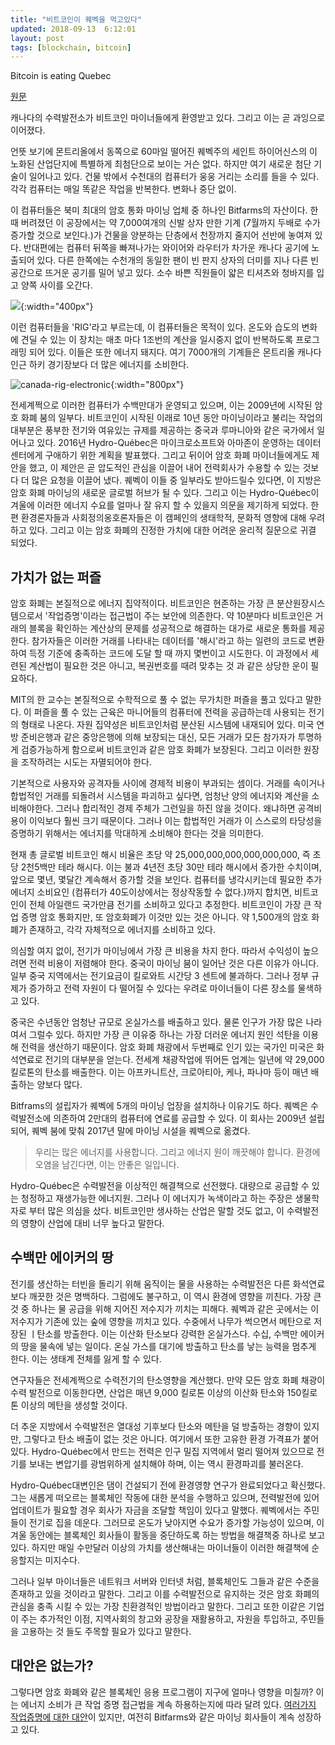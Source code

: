 ```yaml
---
title: "비트코인이 퀘벡을 먹고있다"
updated: 2018-09-13  6:12:01
layout: post
tags: [blockchain, bitcoin]
---
```


Bitcoin is eating Quebec

[원문](https://www.technologyreview.com/s/610786/bitcoin-is-eating-quebec/)

캐나다의 수력발전소가 비트코인 마이너들에게 환영받고 있다. 그리고 이는 곧 과잉으로 이어졌다.

언뜻 보기에 몬트리올에서 동쪽으로 60마일 떨어진 퀘벡주의 세인트 하이어신스의 이 노화된 산업단지에 특별하게 최첨단으로 보이는 거슨 없다. 하지만 여기 새로운 첨단 기술이 일어나고 있다. 건물 밖에서 수천대의 컴퓨터가 웅웅 거리는 소리를 들을 수 있다. 각각 컴퓨터는 매일 똑같은 작업을 반복한다. 변화나 중단 없이.

이 컴퓨터들은 북미 최대의 암호 통화 마이닝 업체 중 하나인 Bitfarms의 자산이다. 한 때 버려졌던 이 공장에서는 약 7,000여개의 신발 상자 만한 기계 (7월까지 두배로 수가 증가할 것으로 보인다.)가 건물을 양분하는 단층에서 천장까지 줄지어 선반에 놓여져 있다. 반대편에는 컴퓨터 뒤쪽을 빠져나가는 와이어와 라우터가 차가운 캐나다 공기에 노출되어 있다. 다른 한쪽에는 수천개의 동일한 팬이 빈 판지 상자의 더미를 지나 다른 빈 공간으로 뜨거운 공기를 밀어 넣고 있다. 소수 바쁜 직원들이 얇은 티셔츠와 청바지를 입고 양쪽 사이를 오간다. 

![](https://cdn.technologyreview.com/i/images/dscf7830.jpg?sw=1200&cx=0&cy=0&cw=2000&ch=2667){:width="400px"}

이런 컴퓨터들을 'RIG'라고 부르는데, 이 컴퓨터들은 목적이 있다. 온도와 습도의 변화에 견딜 수 있는 이 장치는 매초 마다 1조번의 계산을 일시중지 없이 반복하도록 프로그래밍 되어 있다. 이들은 또한 에너지 돼지다. 여기 7000개의 기계들은 몬트리올 캐나다 인근 하키 경기장보다 더 많은 에너지를 소비한다.

![canada-rig-electronic](/images/2018/09/canada-rig-electronic.png){:width="800px"}

전세계쩍으로 이러한 컴퓨터가 수백만대가 운영되고 있으며, 이는 2009년에 시작된 암호 화폐 붐의 일부다. 비트코인이 시작된 이래로 10년 동안 마이닝이라고 불리는 작업의 대부분은 풍부한 전기와 여유있는 규제를 제공하는 중국과 루마니아와 같은 국가에서 일어나고 있다. 2016년 Hydro-Québec은 마이크로소프트와 아마존이 운영하는 데이터 센터에게 구애하기 위한 계획을 발표했다. 그리고 뒤이어 암호 화폐 마이너들에게도 제안을 했고, 이 제안은 곧 압도적인 관심을 이끌어 내어 전력회사가 수용할 수 있는 것보다 더 많은 요청을 이끌어 냈다. 퀘벡이 이들 중 일부라도 받아드릴수 있다면, 이 지방은 암호 화폐 마이닝의 새로운 글로벌 허브가 될 수 있다. 그리고 이는 Hydro-Québec이 겨울에 이러한 에너지 수요를 얼마나 잘 유지 할 수 있을지 의문을 제기하게 되었다. 한편 환경론자들과 사회정의옹호론자들은 이 캠페인의 생태학적, 문화적 영향에 대해 우려하고 있다. 그리고 이는 암호 화폐의 진정한 가치에 대한 어려운 윤리적 질문으로 귀결 되었다.

## 가치가 없는 퍼즐

암호 화폐는 본질적으로 에너지 집약적이다. 비트코인은 현존하는 가장 큰 분산원장시스템으로서 '작업증명'이라는 접근법이 주는 보안에 의존한다. 약 10분마다 비트코인은 거래의 블록을 확인하는 계산상의 문제를 성공적으로 해결하는 대가로 새로운 통화를 제공한다. 참가자들은 이러한 거래를 나타내는 데이터를 '해시'라고 하는 일련의 코드로 변환하여 득정 기준에 충족하는 코드에 도달 할 때 까지 몇번이고 시도한다. 이 과정에서 세련된 계산법이 필요한 것은 아니고, 복권번호를 때려 맞추는 것 과 같은 상당한 운이 필요하다.

MIT의 한 교수는 본질적으로 수학적으로 풀 수 없는 무가치한 퍼즐을 풀고 있다고 말한다. 이 퍼즐을 풀 수 있는 근육은 마니어들의 컴퓨터에 전력을 공급하는데 사용되는 전기의 형태로 나온다. 자원 집약성은 비트코인처럼 분산된 시스템에 내재되어 있다. 미국 연방 준비은행과 같은 중앙은행에 의해 보장되는 대신, 모든 거래가 모든 참가자가 투명하게 검증가능하게 함으로써 비트코인과 같은 암호 화폐가 보장된다. 그리고 이러한 원장을 조작하려는 시도는 자멸되어야 한다.

기본적으로 사용자와 공격자들 사이에 경제적 비용이 부과되는 셈이다. 거래를 속이거나 합법적인 거래를 되돌려서 시스템을 파괴하고 싶다면, 엄청난 양의 에너지와 계산을 소비해야한다. 그러나 합리적인 경제 주체가 그런일을 하진 않을 것이다. 왜냐하면 공격비용이 이익보다 훨씬 크기 때문이다. 그러나 이는 합법적인 거래가 이 스스로의 타당성을 증명하기 위해서는 에너지를 막대하게 소비해야 한다는 것을 의미한다.

현재 총 글로벌 비트코인 해시 비율은 초당 약 25,000,000,000,000,000,000, 즉 초당 2천5백만 테라 해시다. 이는 불과 4년전 초당 30만 테라 해시에서 증가한 수치이며, 앞으로 몇년, 몇달간 계속해서 증가할 것을 보인다. 컴퓨터를 냉각시키는데 필요한 추가 에너지 소비요인 (컴퓨터가 40도이상에서는 정상작동할 수 없다.)까지 합치면, 비트코인이 전체 아일랜드 국가만큼 전기를 소비하고 있다고 추정한다. 비트코인이 가장 큰 작업 증명 암호 통화지만, 또 암호화폐가 이것만 있는 것은 아니다. 약 1,500개의 암호 화폐가 존재하고, 각각 자체적으로 에너지를 소비하고 있다.

의심할 여지 없이, 전기가 마이닝에서 가장 큰 비용을 차지 한다. 따라서 수익성이 높으려면 전력 비용이 저렴해야 한다. 중국이 마이닝 붐이 일어난 것은 다른 이유가 아니다. 일부 중국 지역에서는 전기요금이 킬로와트 시간당 3 센트에 불과하다. 그러나 정부 규제가 증가하고 전력 자원이 다 떨어질 수 있다는 우려로 마이너들이 다른 장소를 물색하고 있다. 

중국은 수년동안 엄청난 규모로 온실가스를 배출하고 있다. 물론 인구가 가장 많은 나라여서 그럴수 있다. 하지만 가장 큰 이유중 하나는 가장 더러운 에너지 원인 석탄을 이용해 전력을 생산하기 때문이다. 암호 화폐 채광에서 두번째로 인기 있는 국가인 미국은 화석연료로 전기의 대부분을 얻는다. 전세계 채광작업에 뛰어든 업계는 일년에 약 29,000킬로톤의 탄소를 배출한다. 이는 아프카니트산, 크로아티아, 케나, 파나마 등이 매년 배출하는 양보다 많다.

Bitframs의 설립자가 퀘벡에 5개의 마이닝 업장을 설치하나 이유기도 하다. 퀘벡은 수력발전소에 의존하여 2만대의 컴퓨터에 연료를 공급할 수 있다. 이 회사는 2009년 설립되어, 퀘벡 붐에 맞춰 2017년 말에 마이닝 시설을 퀘벡으로 옮겼다.

> 우리는 많은 에너지를 사용합니다. 그리고 에너지 원이 깨끗해야 합니다. 환경에 오염을 남긴다면, 이는 안좋은 일입니다.

Hydro-Québec은 수력발전을 이상적인 해결책으로 선전했다. 대량으로 공급할 수 있는 청정하고 재생가능한 에너지원. 그러나 이 에너지가 녹색이라고 하는 주장은 생물학자로 부터 많은 의심을 샀다. 비트코인만 생사하는 산업은 말할 것도 없고, 이 수력발전의 영향이 산업에 대비 너무 높다고 말한다.

## 수백만 에이커의 땅

전기를 생산하는 터빈을 돌리기 위해 움직이는 물을 사용하는 수력발전은 다른 화석연료보다 깨끗한 것은 명백하다. 그럼에도 불구하고, 이 역시 환경에 영향을 끼친다. 가장 큰 것 중 하나는 물 공급을 위해 지어진 저수지가 끼치는 피해다. 퀘벡과 같은 곳에서는 이 저수지가 기존에 있는 숲에 영향을 끼치고 있다. 수중에서 나무가 썩으면서 메탄으로 저장된 ㅣ탄소를 방출한다. 이는 이산화 탄소보다 강력한 온실가스다. 수십, 수백만 에이커의 땅을 물속에 넣는 일이다. 온실 가스를 대기에 방출하고 탄소를 낳는 능력을 멈추게 한다. 이는 생태계 전체를 잃게 할 수 있다.

연구자들은 전세계쩍으로 수력전기의 탄소영향을 계산했다. 만약 모든 암호 화폐 채광이 수력 발전으로 이동한다면, 산업은 매년 9,000 킬로톤 이상의 이산화 탄소와 150킬로톤 이상의 메탄을 생성할 것이다.

더 추운 지방에서 수력발전은 열대성 기후보다 탄소와 메탄을 덜 방출하는 경향이 있지만, 그렇다고 탄소 배출이 없는 것은 아니다. 여기에서 또한 고유한 환경 가격표가 붙어 있다. Hydro-Québec에서 만드는 전력은 인구 밀집 지역에서 멀리 떨어져 있으므로 전기를 보내는 변압기를 광범위하게 설치해야 하며, 이는 역시 환경파괴를 불러온다.

Hydro-Québec대변인은 댐이 건설되기 전에 환경영향 연구가 완료되었다고 확신했다. 그는 새롭게 떠오르는 블록체인 작동에 대한 분석을 수행하고 있으며, 전력발전에 있어 업데이트가 필요할 경우 회사가 자금을 조달할 책임이 있다고 말했다. 퀘벡에서는 주민들이 전기로 집을 데운다. 그러므로 온도가 낮아지면 수요가 증가할 가능성이 있으며, 이 겨울 동안에는 블록체인 회사들이 활동을 중단하도록 하는 방법을 해결책중 하나로 보고 있다. 하지만 매일 수만달러 이상의 가치를 생산해내는 마이너들이 이러한 해결책에 순응할지는 미지수다.

그러나 일부 마이너들은 네트워크 서버와 인터넷 처럼, 블록체인도 그들과 같은 수준을 존재하고 있을 것이라고 말한다. 그리고 이를 수력발전으로 유지하는 것은 암호 화폐의 관심을 충족 시킬 수 있는 가장 친환경적인 방법이라고 말한다. 그리고 또한 이같은 기업이 주는 추가적인 이점, 지역사회의 창고와 공장을 재활용하고, 자원을 투입하고, 주민들을 고용하는 것 들도 주목할 필요가 있다고 말한다.

## 대안은 없는가?

그렇다면 암호 화폐와 같은 블록체인 응용 프로그램이 지구에 얼마나 영향을 미칠까? 이는 에너지 소비가 큰 작업 증명 접근법을 계속 하용하는지에 따라 달려 있다. [여러가지 작업증명에 대한 대안](https://yceffort.github.io/2018/07/04/type-of-blockchain-consensus-protocol.html)이 있지만, 여전히 Bitfarms와 같은 마이닝 회사들이 계속 성장하고 있다. 